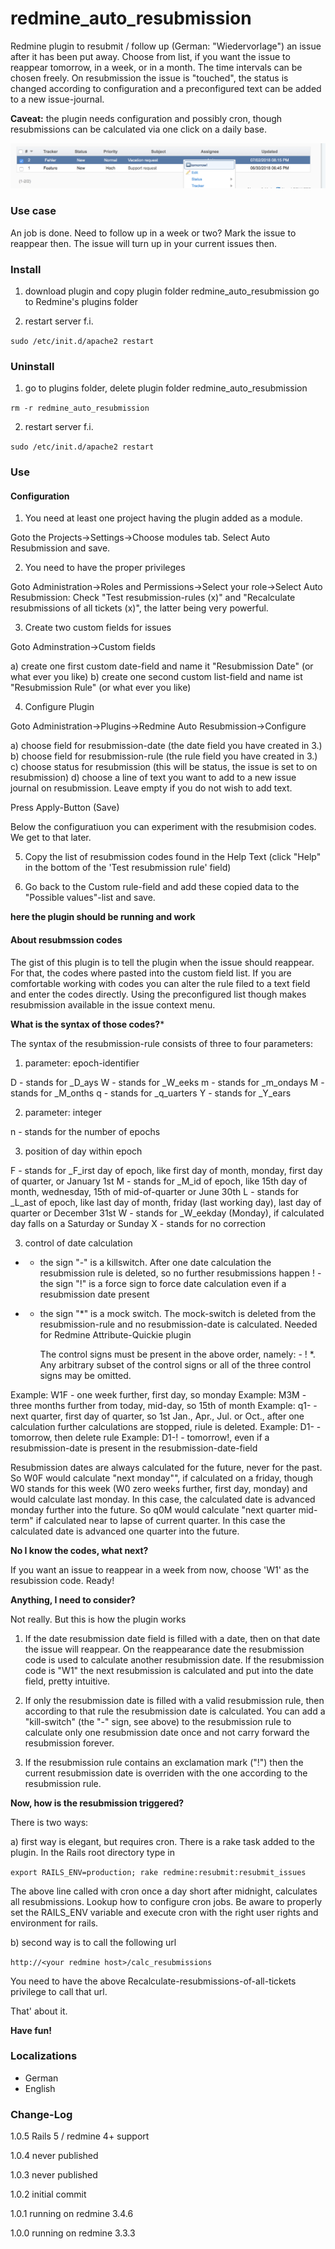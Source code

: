 # redmine_auto_resubmission

Redmine plugin to resubmit / follow up (German: "Wiedervorlage") an issue after it has been put away. Choose from list, if you want the issue to reappear tomorrow, in a week, or in a month. The time intervals can be chosen freely. On resubmission the issue is "touched", the status is changed according to configuration and a preconfigured text can be added to a new issue-journal.

**Caveat:** the plugin needs configuration and possibly cron, though resubmissions can be calculated via one click on a daily base.

![PNG that represents a quick overview](/doc/Overview.png)


### Use case

An job is done. Need to follow up in a week or two? Mark the issue to reappear then. The issue will turn up in your current issues then.

### Install

1. download plugin and copy plugin folder redmine_auto_resubmission go to Redmine's plugins folder 

2. restart server f.i.

`sudo /etc/init.d/apache2 restart`

### Uninstall

1. go to plugins folder, delete plugin folder redmine_auto_resubmission

`rm -r redmine_auto_resubmission`

2. restart server f.i.

`sudo /etc/init.d/apache2 restart`

### Use

#### Configuration

1. You need at least one project having the plugin added as a module. 

Goto the Projects->Settings->Choose modules tab. Select Auto Resubmission and save.

2. You need to have the proper privileges

Goto Administration->Roles and Permissions->Select your role->Select Auto Resubmission: Check "Test resubmission-rules (x)" and "Recalculate resubmissions of all tickets (x)", the latter being very powerful.

3. Create two custom fields for issues

Goto Adminstration->Custom fields

a) create one first custom date-field and name it "Resubmission Date" (or what ever you like) 
b) create one second custom list-field and name ist "Resubmission Rule" (or what ever you like) 

4. Configure Plugin

Goto Administration->Plugins->Redmine Auto Resubmission->Configure

a) choose field for resubmission-date (the date field you have created in 3.)
b) choose field for resubmission-rule (the rule field you have created in 3.)
c) choose status for resubmission (this will be status, the issue is set to on resubmission)
d) choose a line of text you want to add to a new issue journal on resubmission. Leave empty if you do not wish to add text.

Press Apply-Button (Save)

Below the configuratiuon you can experiment with the resubmision codes. We get to that later.

5. Copy the list of resubmission codes found in the Help Text (click "Help" in the bottom of the 'Test resubmission rule' field)

6. Go back to the Custom rule-field and add these copied data to the "Possible values"-list and save.

**here the plugin should be running and work**

#### About resubmssion codes

The gist of this plugin is to tell the plugin when the issue should reappear. For that, the codes where pasted into the custom field list. If you are comfortable working with codes you can alter the rule filed to a text field and enter the codes directly. Using the preconfigured list though makes resubmission available in the issue context menu.

**What is the syntax of those codes?***

The syntax of the resubmission-rule consists of three to four parameters:
1. parameter: epoch-identifier

 D - stands for _D_ays
 W - stands for _W_eeks
 m - stands for _m_ondays
 M - stands for _M_onths
 q - stands for _q_uarters
 Y - stands for _Y_ears

2. parameter: integer

 n - stands for the number of epochs
 
3. position of day within epoch 

 F - stands for _F_irst day of epoch, like first day of month, monday, first day of 
     quarter, or January 1st
 M - stands for _M_id of epoch, like 15th day of month, wednesday, 15th of 
     mid-of-quarter or June 30th
 L - stands for _L_ast of epoch, like last day of month, friday (last working day),
     last day of quarter or December 31st
 W - stands for _W_eekday (Monday), if calculated day falls on a Saturday or Sunday
 X - stands for no correction

3. control of date calculation

 - - the sign "-" is a killswitch. After one date calculation the resubmission rule is 
     deleted, so no further resubmissions happen
 ! - the sign "!" is a force sign to force date calculation even if a resubmission date
     present
 * - the sign "*" is a mock switch. The mock-switch is deleted from the resubmission-rule
     and no resubmission-date is calculated. Needed for Redmine Attribute-Quickie plugin
     
     The control signs must be present in the above order, namely: - ! *. Any arbitrary
     subset of the control signs or all of the three control signs may be omitted.
     
Example: W1F - one week further, first day, so monday 
Example: M3M - three months further from today, mid-day, so 15th of month
Example: q1- - next quarter, first day of quarter, so 1st Jan., Apr., Jul. or Oct., after
               one calculation further calculations are stopped, riule is deleted.
Example: D1- - tomorrow, then delete rule 
Example: D1-! - tomorrow!, even if a resubmission-date is present in the 
               resubmission-date-field
               
Resubmission dates are always calculated for the future, never for the past. 
So W0F would calculate "next monday"", if calculated on a friday, though W0 stands for 
this week (W0 zero weeks further, first day, monday) and would calculate last monday. 
In this case, the calculated date is advanced monday further into the future.
So q0M would calculate "next quarter mid-term" if calculated near to lapse of current 
quarter. In this case the calculated date is advanced one quarter into the future.

**No I know the codes, what next?**

If you want an issue to reappear in a week from now, choose 'W1' as the resubission code. Ready! 

**Anything, I need to consider?**

Not really. But this is how the plugin works

1. If the date resubmission date field is filled with a date, then on that date the issue will reappear. On the reappearance date the resubmission code is used to calculate another resubmission date. If the resubmission code is "W1" the next resubmission is calculated and put into the date field, pretty intuitive.

2. If only the resubmission date is filled with a valid resubmission rule, then according to that rule the resubmission date is calculated. You can add a "kill-switch" (the "-" sign, see above) to the resubmission rule to calculate only one resubmission date once and not carry forward the resubmission forever.

3. If the resubmission rule contains an exclamation mark ("!") then the current resubmission date is overriden with the one according to the resubmission rule.

**Now, how is the resubmission triggered?**

There is two ways: 

a) first way is elegant, but requires cron. There is a rake task added to the plugin. In the Rails root directory type in

`export RAILS_ENV=production; rake redmine:resubmit:resubmit_issues`

The above line called with cron once a day short after midnight, calculates all resubmissions. Lookup how to configure cron jobs. Be aware to properly set the RAILS_ENV variable and execute cron with the right user rights and environment for rails.

b) second way is to call the following url 

`http://<your redmine host>/calc_resubmissions`

You need to have the above Recalculate-resubmissions-of-all-tickets privilege to call that url.

That' about it.

**Have fun!**

### Localizations

* German
* English

### Change-Log

1.0.5 Rails 5 / redmine 4+ support

1.0.4 never published

1.0.3 never published

1.0.2 initial commit 

1.0.1 running on redmine 3.4.6

1.0.0 running on redmine 3.3.3

